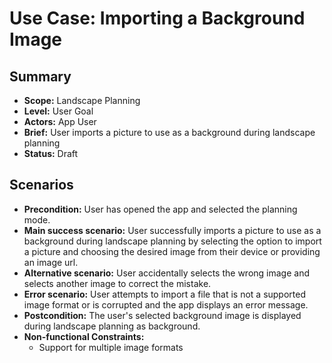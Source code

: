 # Use Case: Importing a Background Image

## Summary

- **Scope:** Landscape Planning
- **Level:** User Goal
- **Actors:** App User
- **Brief:** User imports a picture to use as a background during landscape planning
- **Status:** Draft

## Scenarios

- **Precondition:** User has opened the app and selected the planning mode.
- **Main success scenario:** User successfully imports a picture to use as a background during landscape planning by selecting the option to import a picture and choosing the desired image from their device or providing an image url.
- **Alternative scenario:** User accidentally selects the wrong image and selects another image to correct the mistake.
- **Error scenario:** User attempts to import a file that is not a supported image format or is corrupted and the app displays an error message.
- **Postcondition:** The user's selected background image is displayed during landscape planning as background.
- **Non-functional Constraints:**
  - Support for multiple image formats
